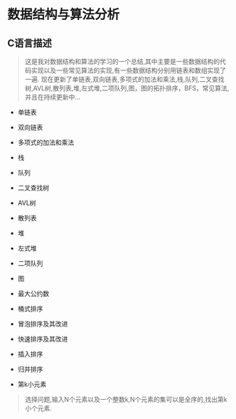 # 数据结构与算法分析

##  C语言描述

> 这是我对数据结构和算法的学习的一个总结,其中主要是一些数据结构的代码实现以及一些常见算法的实现,有一些数据结构分别用链表和数组实现了一遍.
> 现在更新了单链表,双向链表,多项式的加法和乘法,栈,队列,二叉查找树,AVL树,散列表,堆,左式堆,二项队列,图，图的拓扑排序，BFS，常见算法,并且在持续更新中...

>

* 单链表

* 双向链表

* 多项式的加法和乘法

* 栈

* 队列

* 二叉查找树

* AVL树

* 散列表

* 堆

* 左式堆

* 二项队列

* 图

* 最大公约数

* 桶式排序

* 冒泡排序及其改进

* 快速排序及其改进

* 插入排序

* 归并排序

* 第k小元素
>选择问题,输入N个元素以及一个整数k,N个元素的集可以是全序的,找出第k小个元素.
>

